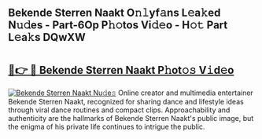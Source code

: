 ## Bekende Sterren Naakt O𝚗𝚕yf𝚊ns L𝚎a𝚔ed N𝚞𝚍es - Part-6Op P𝚑𝚘tos Vi𝚍𝚎o - H𝚘𝚝 Part L𝚎a𝚔s DQwXW

# <h2><a href="http://kf8plo.oniu.top/?m=Bekende+Sterren+Naakt">🔗👉 🔴 Bekende Sterren Naakt P𝚑ot𝚘𝚜 V𝚒d𝚎o</a></h2>

[![Bekende Sterren Naakt Nu𝚍e𝚜](https://i.imgur.com/0qMVB7G.gif)](http://kf8plo.oniu.top/?m=Bekende+Sterren+Naakt)
Online creator and multimedia entertainer Bekende Sterren Naakt, recognized for sharing dance and lifestyle ideas through viral dance routines and compact clips. Approachability and authenticity are the hallmarks of Bekende Sterren Naakt's public image, but the enigma of his private life continues to intrigue the public.  
